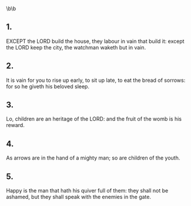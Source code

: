 \b\b
## 1.
EXCEPT the LORD build the house, they labour in vain that build it: except the LORD keep the city, the watchman waketh but in vain.
## 2.
It is vain for you to rise up early, to sit up late, to eat the bread of sorrows: for so he giveth his beloved sleep.
## 3.
Lo, children are an heritage of the LORD: and the fruit of the womb is his reward.
## 4.
As arrows are in the hand of a mighty man; so are children of the youth.
## 5.
Happy is the man that hath his quiver full of them: they shall not be ashamed, but they shall speak with the enemies in the gate.
